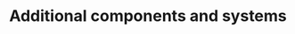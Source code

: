 ---
learningObjectiveId: "021.11.03"
parentId: "021.11"
title: Additional components and systems
---